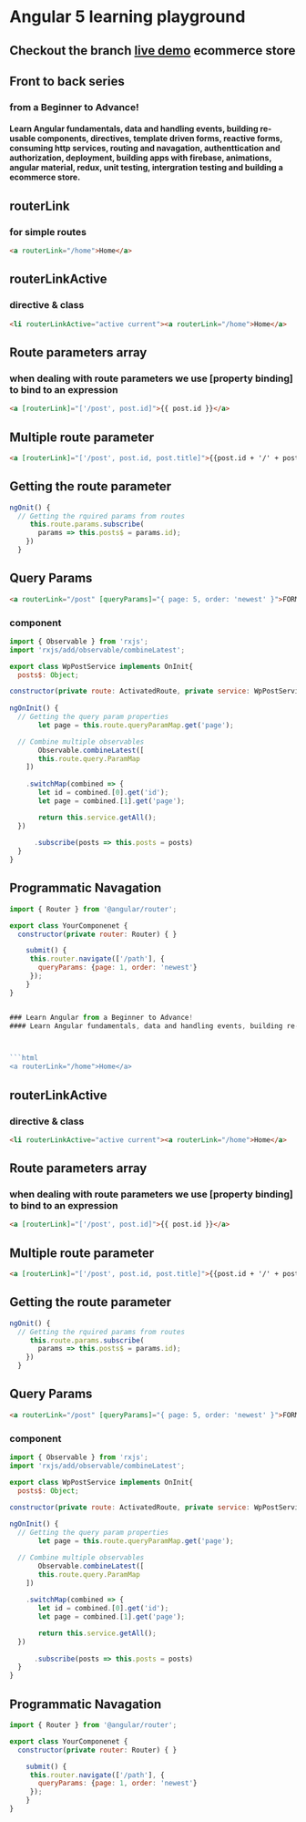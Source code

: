 #  Angular 5 learning playground
## Checkout the branch [live demo](https://eshop-a6d13.firebaseapp.com/home) ecommerce store

## Front to back series


### from a Beginner to Advance!
#### Learn Angular fundamentals, data and handling events, building re-usable components, directives, template driven forms, reactive forms, consuming http services, routing and navagation, authenttication and authorization, deployment, building apps with firebase, animations, angular material, redux, unit testing, intergration testing and building a ecommerce store.

## routerLink
### for simple routes 
```html
<a routerLink="/home">Home</a>
```
## routerLinkActive 
### directive & class
```html 
<li routerLinkActive="active current"><a routerLink="/home">Home</a>
```
## Route parameters array
### when dealing with route parameters we use [property binding] to bind to an expression

 ```html
 <a [routerLink]="['/post', post.id]">{{ post.id }}</a>  
```
## Multiple route parameter
 ```html
<a [routerLink]="['/post', post.id, post.title]">{{post.id + '/' + post.title }}</a>  

```

## Getting the route parameter
```typescript
ngOnit() {
  // Getting the rquired params from routes
     this.route.params.subscribe( 
       params => this.posts$ = params.id);
    })
  }
```
 ## Query Params
  ```html
 <a routerLink="/post" [queryParams]="{ page: 5, order: 'newest' }">FORM</a>  
```
### component
```javascript
import { Observable } from 'rxjs';
import 'rxjs/add/observable/combineLatest';

export class WpPostService implements OnInit{
  posts$: Object;

constructor(private route: ActivatedRoute, private service: WpPostService) {
 
ngOnInit() {
  // Getting the query param properties
       let page = this.route.queryParamMap.get('page');

  // Combine multiple observables
       Observable.combineLatest([
       this.route.query.ParamMap
    ]) 
    
    .switchMap(combined => {
       let id = combined.[0].get('id');
       let page = combined.[1].get('page');

       return this.service.getAll();
  })
      
      .subscribe(posts => this.posts = posts)
  }
}
```
## Programmatic Navagation
```javascript
import { Router } from '@angular/router';

export class YourComponenet {
  constructor(private router: Router) { }

    submit() {
     this.router.navigate(['/path'], {
       queryParams: {page: 1, order: 'newest'}
     });
    }
}


### Learn Angular from a Beginner to Advance!
#### Learn Angular fundamentals, data and handling events, building re-usable components, directives, template driven forms, reactive forms, consuming http services, routing and navagation, authentication and authorization, deployment, building apps with firebase, animations, angular material, redux, unit testing, intergration testing and building a ecommerce store.



```html
<a routerLink="/home">Home</a>
```
## routerLinkActive 
### directive & class
```html 
<li routerLinkActive="active current"><a routerLink="/home">Home</a>
```
## Route parameters array
### when dealing with route parameters we use [property binding] to bind to an expression

 ```html
 <a [routerLink]="['/post', post.id]">{{ post.id }}</a>  
```
## Multiple route parameter
 ```html
<a [routerLink]="['/post', post.id, post.title]">{{post.id + '/' + post.title }}</a>  

```

## Getting the route parameter
```typescript
ngOnit() {
  // Getting the rquired params from routes
     this.route.params.subscribe( 
       params => this.posts$ = params.id);
    })
  }
```
 ## Query Params
  ```html
 <a routerLink="/post" [queryParams]="{ page: 5, order: 'newest' }">FORM</a>  
```
### component
```javascript
import { Observable } from 'rxjs';
import 'rxjs/add/observable/combineLatest';

export class WpPostService implements OnInit{
  posts$: Object;

constructor(private route: ActivatedRoute, private service: WpPostService) {
 
ngOnInit() {
  // Getting the query param properties
       let page = this.route.queryParamMap.get('page');

  // Combine multiple observables
       Observable.combineLatest([
       this.route.query.ParamMap
    ]) 
    
    .switchMap(combined => {
       let id = combined.[0].get('id');
       let page = combined.[1].get('page');

       return this.service.getAll();
  })
      
      .subscribe(posts => this.posts = posts)
  }
}
```
## Programmatic Navagation
```javascript
import { Router } from '@angular/router';

export class YourComponenet {
  constructor(private router: Router) { }

    submit() {
     this.router.navigate(['/path'], {
       queryParams: {page: 1, order: 'newest'}
     });
    }
}
```




